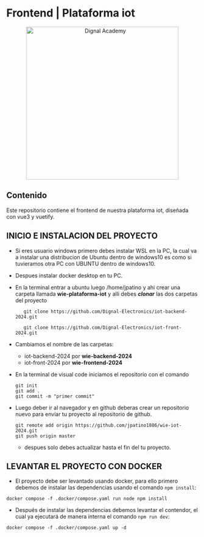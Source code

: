 # Frontend | Plataforma iot

<div style="text-align: center">
<!--     <img src="https://academy.dignal.com/wp-content/uploads/2023/01/dignal_academy_logo_site.png" width="400" alt="Dignal Academy"/> -->
    <img src="https://academy.dignal.com/wp-content/uploads/2023/01/dignal_academy_logo_site.png" width="400" alt="Dignal Academy"/>    
</div>

## Contenido

Este repositorio contiene el frontend de nuestra plataforma iot, diseñada con vue3 y vuetify.

## INICIO E INSTALACION DEL PROYECTO

- Si eres usuario windows primero debes instalar WSL en la PC, la cual va a instalar una distribucion de Ubuntu dentro de windows10 es como si tuvieramos otra PC con UBUNTU dentro de windows10.
- Despues instalar docker desktop en tu PC.
- En la terminal entrar a ubuntu luego /home/jpatino y ahi crear una carpeta llamada **wie-plataforma-iot** y alli debes ***clonar***  las dos carpetas del proyecto 
  ```
     git clone https://github.com/Dignal-Electronics/iot-backend-2024.git
  ```
  ```
	 git clone https://github.com/Dignal-Electronics/iot-front-2024.git
  ```
- Cambiamos el nombre de las carpetas:
	- iot-backend-2024 por  **wie-backend-2024**
	- iot-front-2024   por  **wie-frontend-2024**

- En la terminal de visual code iniciamos el repositorio con el comando
  ```
  git init
  git add .
  git commit -m "primer commit"
  ```
- Luego deber ir al navegador y en github deberas crear un repositorio nuevo para enviar tu proyecto al repositorio de github. 
  ```
  git remote add origin https://github.com/jpatino1806/wie-iot-2024.git
  git push origin master
  ```
  * despues solo debes actualizar hasta el fin del tu proyecto.

## LEVANTAR EL PROYECTO CON DOCKER

- El proyecto debe ser levantado usando docker, para ello primero debemos de instalar las dependencias usando el comando `npm install`:

```
docker compose -f .docker/compose.yaml run node npm install
```

- Después de instalar las dependencias debemos levantar el contendor, el cual ya ejecutará de manera interna el comando `npm run dev`:

```
docker compose -f .docker/compose.yaml up -d
```
